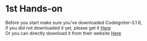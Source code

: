 # 1st Hands-on
Before you start make sure you've downloaded Codeigniter-3.1.6, 
<br/>if you did not downloaded it yet, please get it 
<a href="https://github.com/BarracudaCampus/Crash-Course-CodeIgniter">Here</a> 
<br/>Or you can directly download it from their website 
<a href="https://codeigniter.com/download">Here</a>
